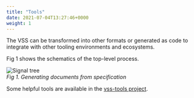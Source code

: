 ```yaml
---
title: "Tools"
date: 2021-07-04T13:27:46+0000
weight: 1
---
```


The VSS can be transformed into other formats or generated as code to integrate with other tooling environments and ecosystems.

Fig 1 shows the schematics of the top-level process.

![Signal tree](/vehicle_signal_specification/images/multi_target.png)<br>
*Fig 1. Generating documents from specification*


Some helpful tools are available in the [vss-tools project](https://github.com/GENIVI/vss-tools).
